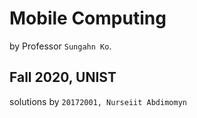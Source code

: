 # Mobile Computing
by Professor `Sungahn Ko`.
## Fall 2020, UNIST
solutions by `20172001, Nurseiit Abdimomyn`
